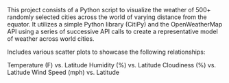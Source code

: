 This project consists of a Python script to visualize the weather of 500+ randomly selected cities across the world of varying distance from the equator. It utilizes a simple Python library (CitiPy) and the OpenWeatherMap API using a series of successive API calls to create a representative model of weather across world cities.

Includes various scatter plots to showcase the following relationships:


Temperature (F) vs. Latitude
Humidity (%) vs. Latitude
Cloudiness (%) vs. Latitude
Wind Speed (mph) vs. Latitude